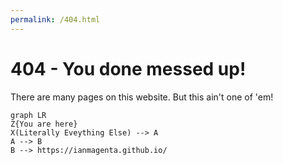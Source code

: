 ```yaml
---
permalink: /404.html
---
```

# 404 - You done messed up!
There are many pages on this website. But this ain't one of 'em!
```mermaid
graph LR
Z{You are here}
X(Literally Eveything Else) --> A
A --> B
B --> https://ianmagenta.github.io/
```
